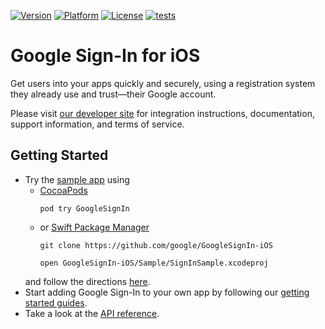 [![Version](https://img.shields.io/cocoapods/v/GoogleSignIn.svg?style=flat)](https://cocoapods.org/pods/GoogleSignIn)
[![Platform](https://img.shields.io/cocoapods/p/GoogleSignIn.svg?style=flat)](https://cocoapods.org/pods/GoogleSignIn)
[![License](https://img.shields.io/cocoapods/l/GoogleSignIn.svg?style=flat)](https://cocoapods.org/pods/GoogleSignIn)
[![tests](https://github.com/google/GoogleSignIn-iOS/actions/workflows/tests.yml/badge.svg?event=push)](https://github.com/google/GoogleSignIn-iOS/actions/workflows/tests.yml)

# Google Sign-In for iOS

Get users into your apps quickly and securely, using a registration system they already use and trust—their Google account.

Please visit [our developer site](https://developers.google.com/identity/sign-in/ios/)
for integration instructions, documentation, support information, and terms of
service.

## Getting Started

* Try the [sample app](Sample) using
  * [CocoaPods](https://cocoapods.org)
    ```
    pod try GoogleSignIn
    ```
  * or [Swift Package Manager](https://swift.org/package-manager/)
    ```
    git clone https://github.com/google/GoogleSignIn-iOS
    ```
    ```
    open GoogleSignIn-iOS/Sample/SignInSample.xcodeproj
    ```
  and follow the directions [here](https://developers.google.com/identity/sign-in/ios/start).
* Start adding Google Sign-In to your own app by following our [getting started guides](https://developers.google.com/identity/sign-in/ios/start-integrating).
* Take a look at the [API reference](https://developers.google.com/identity/sign-in/ios/api/).
